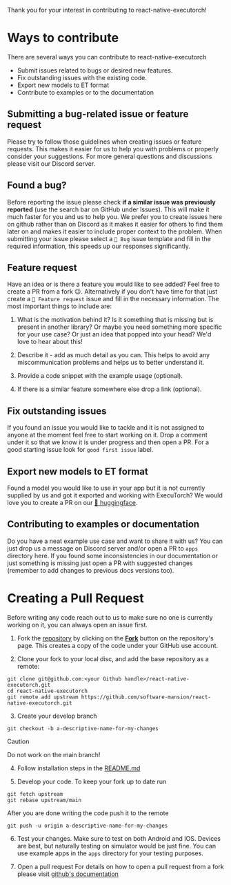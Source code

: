 Thank you for your interest in contributing to react-native-executorch!

# Ways to contribute

There are several ways you can contribute to react-native-executorch

- Submit issues related to bugs or desired new features.
- Fix outstanding issues with the existing code.
- Export new models to ET format
- Contribute to examples or to the documentation

## Submitting a bug-related issue or feature request

Please try to follow those guidelines when creating issues or feature requests. This makes it easier for us to help you with problems or properly consider your suggestions.
For more general questions and discussions please visit our Discord server.

## Found a bug?

Before reporting the issue please check **if a similar issue was previously reported** (use the search bar on GitHub under Issues). This will make it much faster for you and us to help you. We prefer you to create issues here on github rather than on Discord as it makes it easier for others to find them later on and makes it easier to include proper context to the problem. When submitting your issue please select a `🐛 Bug` issue template and fill in the required information, this speeds up our responses significantly.

## Feature request

Have an idea or is there a feature you would like to see added? Feel free to create a PR from a fork 😉. Alternatively if you don't have time for that just create a `🚀 Feature request` issue and fill in the necessary information.
The most important things to include are:

1. What is the motivation behind it? Is it something that is missing but is present in another library? Or maybe you need something more specific for your use case? Or just an idea that popped into your head?
   We'd love to hear about this!

2. Describe it - add as much detail as you can. This helps to avoid any miscommunication problems and helps us to better understand it.

3. Provide a code snippet with the example usage (optional).

4. If there is a similar feature somewhere else drop a link (optional).

## Fix outstanding issues

If you found an issue you would like to tackle and it is not assigned to anyone at the moment feel free to start working on it. Drop a comment under it so that we know it is under progress and then open a PR. For a good starting issue look for `good first issue` label.

## Export new models to ET format

Found a model you would like to use in your app but it is not currently supplied by us and got it exported and working with ExecuTorch? We would love you to create a PR on our [🤗 huggingface](https://huggingface.co/spaces/software-mansion/README/discussions?status=open&type=pull_request&sort=recently-created).

## Contributing to examples or documentation

Do you have a neat example use case and want to share it with us? You can just drop us a message on Discord server and/or open a PR to `apps` directory here.
If you found some inconsistencies in our documentation or just something is missing just open a PR with suggested changes (remember to add changes to previous docs versions too).

# Creating a Pull Request

Before writing any code reach out to us to make sure no one is currently working on it, you can always open an issue first.

1. Fork the [repository](https://github.com/software-mansion/react-native-executorch) by clicking on the **[Fork](https://github.com/software-mansion/react-native-executorch/fork)** button on the repository's page. This creates a copy of the code under your GitHub use account.

2. Clone your fork to your local disc, and add the base repository as a remote:

```
git clone git@github.com:<your Github handle>/react-native-executorch.git
cd react-native-executorch
git remote add upstream https://github.com/software-mansion/react-native-executorch.git
```

3. Create your develop branch

```
git checkout -b a-descriptive-name-for-my-changes
```

> [!CAUTION]
> Do not work on the main branch!

4. Follow installation steps in the [README.md](./README.md)

5. Develop your code.
   To keep your fork up to date run

```
git fetch upstream
git rebase upstream/main
```

After you are done writing the code push it to the remote

```
git push -u origin a-descriptive-name-for-my-changes
```

6. Test your changes.
   Make sure to test on both Android and IOS. Devices are best, but naturally testing on simulator would be just fine. You can use example apps in the `apps` directory for your testing purposes.

7. Open a pull request
   For details on how to open a pull request from a fork please visit [github's documentation](https://docs.github.com/en/pull-requests/collaborating-with-pull-requests/proposing-changes-to-your-work-with-pull-requests/creating-a-pull-request-from-a-fork)

